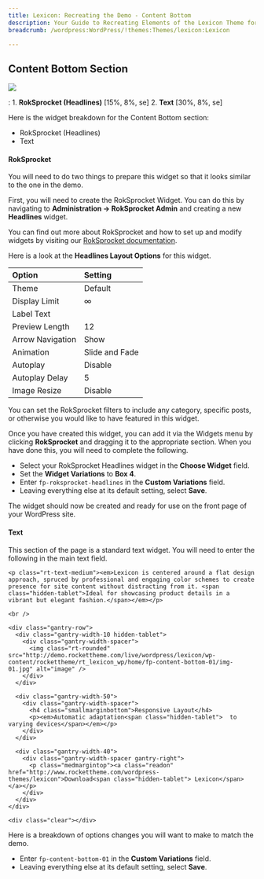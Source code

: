 ```yaml
---
title: Lexicon: Recreating the Demo - Content Bottom
description: Your Guide to Recreating Elements of the Lexicon Theme for WordPress
breadcrumb: /wordpress:WordPress/!themes:Themes/lexicon:Lexicon

---
```


Content Bottom Section
-----

![][demo]

:    1. **RokSprocket (Headlines)** [15%, 8%, se]
     2. **Text** [30%, 8%, se]

Here is the widget breakdown for the Content Bottom section:

* RokSprocket (Headlines)
* Text


#### RokSprocket

You will need to do two things to prepare this widget so that it looks similar to the one in the demo.

First, you will need to create the RokSprocket Widget. You can do this by navigating to **Administration -> RokSprocket Admin** and creating a new **Headlines** widget.

You can find out more about RokSprocket and how to set up and modify widgets by visiting our [RokSprocket documentation](../../plugins/roksprocket/).

Here is a look at the **Headlines Layout Options** for this widget.

| Option           | Setting        |
| :--------------- | :------------- |
| Theme            | Default        |
| Display Limit    | ∞              |
| Label Text       |                |
| Preview Length   | 12             |
| Arrow Navigation | Show           |
| Animation        | Slide and Fade |
| Autoplay         | Disable        |
| Autoplay Delay   | 5              |
| Image Resize     | Disable        |

You can set the RokSprocket filters to include any category, specific posts, or otherwise you would like to have featured in this widget.

Once you have created this widget, you can add it via the Widgets menu by clicking **RokSprocket** and dragging it to the appropriate section. When you have done this, you will need to complete the following.

* Select your RokSprocket Headlines widget in the **Choose Widget** field.
* Set the **Widget Variations** to **Box 4**.
* Enter `fp-roksprocket-headlines` in the **Custom Variations** field.
* Leaving everything else at its default setting, select **Save**.

The widget should now be created and ready for use on the front page of your WordPress site.

#### Text

This section of the page is a standard text widget. You will need to enter the following in the main text field.

~~~
<p class="rt-text-medium"><em>Lexicon is centered around a flat design approach, spruced by professional and engaging color schemes to create presence for site content without distracting from it. <span class="hidden-tablet">Ideal for showcasing product details in a vibrant but elegant fashion.</span></em></p>

<br />

<div class="gantry-row">
  <div class="gantry-width-10 hidden-tablet">
    <div class="gantry-width-spacer">
      <img class="rt-rounded" src="http://demo.rockettheme.com/live/wordpress/lexicon/wp-content/rockettheme/rt_lexicon_wp/home/fp-content-bottom-01/img-01.jpg" alt="image" />
    </div>
  </div>

  <div class="gantry-width-50">
    <div class="gantry-width-spacer">
      <h4 class="smallmarginbottom">Responsive Layout</h4>
      <p><em>Automatic adaptation<span class="hidden-tablet">  to varying devices</span></em></p>
    </div>
  </div>

  <div class="gantry-width-40">
    <div class="gantry-width-spacer gantry-right">
      <p class="medmargintop"><a class="readon" href="http://www.rockettheme.com/wordpress-themes/lexicon">Download<span class="hidden-tablet"> Lexicon</span></a></p>
    </div>
  </div>
</div>

<div class="clear"></div>
~~~

Here is a breakdown of options changes you will want to make to match the demo.

* Enter `fp-content-bottom-01` in the **Custom Variations** field.
* Leaving everything else at its default setting, select **Save**.

[demo]: assets/demo_5.jpeg
[roksprocket]: ../../plugins/roksprocket/
